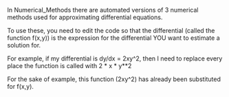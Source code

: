 In Numerical_Methods there are automated versions of 3 numerical methods used for approximating differential equations. 

To use these, you need to edit the code so that the differential (called the function f(x,y)) is the expression for the differential YOU want to estimate a solution for. 

For example, if my differential is dy/dx = 2xy^2, then I need to replace every place the function is called with 2 * x * y**2

For the sake of example, this function (2xy^2) has already been substituted for f(x,y).
